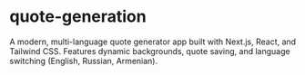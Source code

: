 # quote-generation
A modern, multi-language quote generator app built with Next.js, React, and Tailwind CSS. Features dynamic backgrounds, quote saving, and language switching (English, Russian, Armenian).
